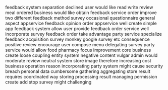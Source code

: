 feedback system separation declined user would like read write review meal ordered business would like obtain feedback service order improve two different feedback method survey occasional questionnaire general aspect appservice feedback opinion order appservice well create simple app feedback system allow user provide feedback order service well incorporate survey feedback order take advantage party service specialize feedback acquisition survey monkey google survey etc consequence positive review encourage user compose menu delegating survey party service would allow food pharmacy focus improvement core business create loose coupling entity system negative content vulgar admin would moderate review neutral system store image therefore increasing cost business operation reason incorporating party system might cause security breach personal data cumbersome gathering aggregating store result requires coordinated way storing processing result managing permission create add stop survey might challenging